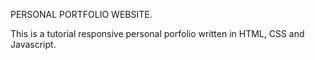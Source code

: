 PERSONAL PORTFOLIO WEBSITE.

This is a tutorial responsive personal porfolio written in HTML, CSS and Javascript.
